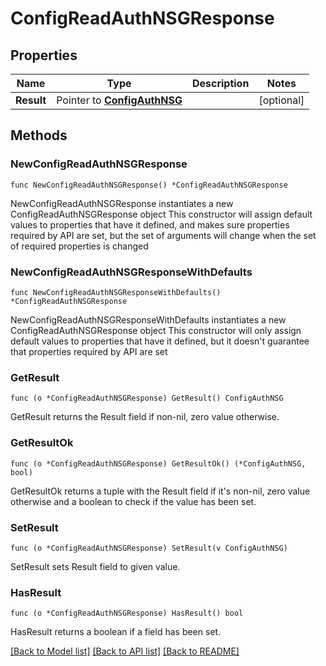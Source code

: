 # ConfigReadAuthNSGResponse

## Properties

Name | Type | Description | Notes
------------ | ------------- | ------------- | -------------
**Result** | Pointer to [**ConfigAuthNSG**](ConfigAuthNSG.md) |  | [optional] 

## Methods

### NewConfigReadAuthNSGResponse

`func NewConfigReadAuthNSGResponse() *ConfigReadAuthNSGResponse`

NewConfigReadAuthNSGResponse instantiates a new ConfigReadAuthNSGResponse object
This constructor will assign default values to properties that have it defined,
and makes sure properties required by API are set, but the set of arguments
will change when the set of required properties is changed

### NewConfigReadAuthNSGResponseWithDefaults

`func NewConfigReadAuthNSGResponseWithDefaults() *ConfigReadAuthNSGResponse`

NewConfigReadAuthNSGResponseWithDefaults instantiates a new ConfigReadAuthNSGResponse object
This constructor will only assign default values to properties that have it defined,
but it doesn't guarantee that properties required by API are set

### GetResult

`func (o *ConfigReadAuthNSGResponse) GetResult() ConfigAuthNSG`

GetResult returns the Result field if non-nil, zero value otherwise.

### GetResultOk

`func (o *ConfigReadAuthNSGResponse) GetResultOk() (*ConfigAuthNSG, bool)`

GetResultOk returns a tuple with the Result field if it's non-nil, zero value otherwise
and a boolean to check if the value has been set.

### SetResult

`func (o *ConfigReadAuthNSGResponse) SetResult(v ConfigAuthNSG)`

SetResult sets Result field to given value.

### HasResult

`func (o *ConfigReadAuthNSGResponse) HasResult() bool`

HasResult returns a boolean if a field has been set.


[[Back to Model list]](../README.md#documentation-for-models) [[Back to API list]](../README.md#documentation-for-api-endpoints) [[Back to README]](../README.md)



